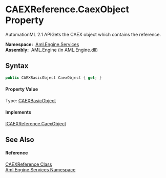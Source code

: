 CAEXReference.CaexObject Property
=================================
AutomationML 2.1 APIGets the CAEX object which contains the reference.

  **Namespace:**  [Aml.Engine.Services][1]  
  **Assembly:**  AML.Engine (in AML.Engine.dll)

Syntax
------

```csharp
public CAEXBasicObject CaexObject { get; }
```

#### Property Value
Type: [CAEXBasicObject][2]
#### Implements
[ICAEXReference.CaexObject][3]  


See Also
--------

#### Reference
[CAEXReference Class][4]  
[Aml.Engine.Services Namespace][1]  

[1]: ../README.md
[2]: ../../Aml.Engine.CAEX/CAEXBasicObject/README.md
[3]: ../../Aml.Engine.Services.Interfaces/ICAEXReference/CaexObject.md
[4]: README.md
[5]: https://www.automationml.org
[6]: ../../icons/logoShade.png